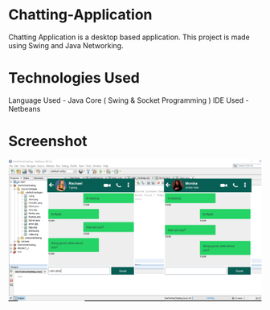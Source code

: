 # Chatting-Application
Chatting Application is a desktop based application. This project is made using Swing and Java Networking. 

# Technologies Used
Language Used - Java Core ( Swing &amp; Socket Programming )
IDE Used - Netbeans

# Screenshot
<img src="https://github.com/Jaya17199/WeChat/blob/master/Screenshot.png" />
